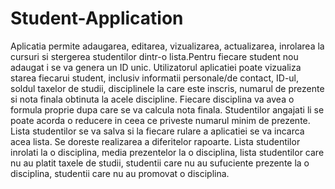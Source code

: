 # Student-Application

Aplicatia permite adaugarea, editarea, vizualizarea, actualizarea, inrolarea la cursuri si stergerea studentilor dintr-o lista.Pentru fiecare student nou adaugat i se va genera un ID unic. 
Utilizatorul aplicatiei poate vizualiza starea fiecarui student, inclusiv informatii personale/de contact, ID-ul, soldul taxelor de studii, disciplinele la care este inscris, numarul de prezente si nota finala obtinuta la acele discipline. 
Fiecare disciplina va avea o formula proprie dupa care se va calcula nota finala. Studentilor angajati li se poate acorda o reducere in ceea ce priveste numarul minim de prezente. Lista studentilor se va salva si la fiecare rulare a aplicatiei se va incarca acea lista.
Se doreste realizarea a diferitelor rapoarte. Lista studentilor inrolati la o disciplina, media prezentelor la o disciplina, lista studentilor care nu au platit taxele de studii, studentii care nu au sufuciente prezente la o disciplina, studentii care nu au promovat o disciplina.
